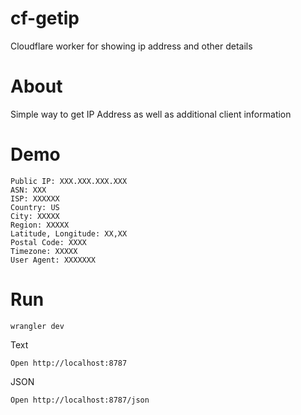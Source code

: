 # cf-getip
Cloudflare worker for showing ip address and other details

# About
Simple way to get IP Address as well as additional client information

# Demo

```
Public IP: XXX.XXX.XXX.XXX
ASN: XXX
ISP: XXXXXX
Country: US
City: XXXXX
Region: XXXXX
Latitude, Longitude: XX,XX
Postal Code: XXXX
Timezone: XXXXX
User Agent: XXXXXXX
```

# Run

```
wrangler dev
```

Text
```
Open http://localhost:8787
```

JSON
```
Open http://localhost:8787/json
```

